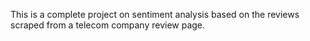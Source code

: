 This is a complete project on sentiment analysis based on the reviews scraped from a telecom company review page.
